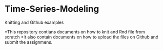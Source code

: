 # Time-Series-Modeling
Knitting and Github examples

*This repository contians documents on how to knit and Rnd file from scratch
*It also contain documents on how to upload the files on Github and submit the assignmens.
